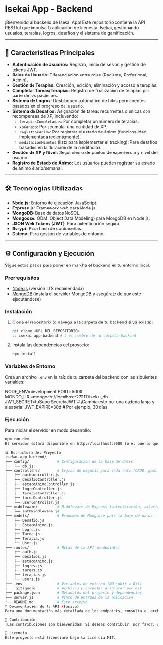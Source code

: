 # Isekai App - Backend

¡Bienvenido al backend de Isekai App! Este repositorio contiene la API RESTful que impulsa la aplicación de bienestar Isekai, gestionando usuarios, terapias, logros, desafíos y el sistema de gamificación.

---

## 🚀 Características Principales

* **Autenticación de Usuarios:** Registro, inicio de sesión y gestión de tokens JWT.
* **Roles de Usuario:** Diferenciación entre roles (Paciente, Profesional, Admin).
* **Gestión de Terapias:** Creación, edición, eliminación y acceso a terapias.
* **Completar Tareas/Terapias:** Registro de finalización de terapias por parte de los pacientes.
* **Sistema de Logros:** Desbloqueo automático de hitos permanentes basados en el progreso del usuario.
* **Sistema de Desafíos:** Asignación de tareas recurrentes o únicas con recompensas de XP, incluyendo:
    * `terapiasCompletadas`: Por completar un número de terapias.
    * `xpGanado`: Por acumular una cantidad de XP.
    * `registrosAnimo`: Por registrar el estado de ánimo (funcionalidad implementada recientemente).
    * `meditacionMinutos` (listo para implementar el tracking): Para desafíos basados en la duración de la meditación.
* **Gestión de XP y Nivel:** Seguimiento de puntos de experiencia y nivel del usuario.
* **Registro de Estado de Ánimo:** Los usuarios pueden registrar su estado de ánimo diario/semanal.

---

## 🛠️ Tecnologías Utilizadas

* **Node.js:** Entorno de ejecución JavaScript.
* **Express.js:** Framework web para Node.js.
* **MongoDB:** Base de datos NoSQL.
* **Mongoose:** ODM (Object Data Modeling) para MongoDB en Node.js.
* **JSON Web Tokens (JWT):** Para autenticación segura.
* **Bcrypt:** Para hash de contraseñas.
* **Dotenv:** Para gestión de variables de entorno.

---

## ⚙️ Configuración y Ejecución

Sigue estos pasos para poner en marcha el backend en tu entorno local.

### Prerrequisitos

* [Node.js](https://nodejs.org/) (versión LTS recomendada)
* [MongoDB](https://www.mongodb.com/try/download/community) (instala el servidor MongoDB y asegúrate de que esté ejecutándose)

### Instalación

1.  Clona el repositorio (o navega a la carpeta de tu backend si ya existe):
    ```bash
    git clone <URL_DEL_REPOSITORIO>
    cd isekai-app-backend # O el nombre de tu carpeta backend
    ```
2.  Instala las dependencias del proyecto:
    ```bash
    npm install
    ```

### Variables de Entorno

Crea un archivo `.env` en la raíz de tu carpeta del backend con las siguientes variables:

NODE_ENV=development
PORT=5000
MONGO_URI=mongodb://localhost:27017/isekai_db
JWT_SECRET=tuSuperSecretoJWT # ¡Cambia esto por una cadena larga y aleatoria!
JWT_EXPIRE=30d # Por ejemplo, 30 días


### Ejecución

Para iniciar el servidor en modo desarrollo:

```bash
npm run dev
El servidor estará disponible en http://localhost:5000 (o el puerto que hayas configurado).

📊 Estructura del Proyecto
isekai-app-backend/
├── config/             # Configuración de la base de datos
│   └── db.js
├── controllers/        # Lógica de negocio para cada ruta (CRUD, gamificación)
│   ├── authController.js
│   ├── desafioController.js
│   ├── estadoAnimoController.js
│   ├── logroController.js
│   ├── terapiaController.js
│   ├── tareaController.js
│   └── userController.js
├── middleware/         # Middleware de Express (autenticación, autorización)
│   └── authMiddleware.js
├── models/             # Esquemas de Mongoose para la base de datos
│   ├── Desafio.js
│   ├── EstadoAnimo.js
│   ├── Logro.js
│   ├── Tarea.js
│   ├── Terapia.js
│   └── User.js
├── routes/             # Rutas de la API (endpoints)
│   ├── auth.js
│   ├── desafios.js
│   ├── estadoAnimo.js
│   ├── logros.js
│   ├── tareas.js
│   ├── terapias.js
│   └── users.js
├── .env                # Variables de entorno (NO subir a Git)
├── .gitignore          # Archivos y carpetas a ignorar por Git
├── package.json        # Metadatos del proyecto y dependencias
├── server.js           # Punto de entrada de la aplicación
└── README.md           # Este archivo
📝 Documentación de la API (Básica)
Para una documentación más detallada de los endpoints, consulta el archivo docs/API_DOCUMENTATION.md.

🤝 Contribución
¡Las contribuciones son bienvenidas! Si deseas contribuir, por favor, sigue el flujo de trabajo estándar de GitHub (fork, branch, pull request).

📄 Licencia
Este proyecto está licenciado bajo la Licencia MIT.